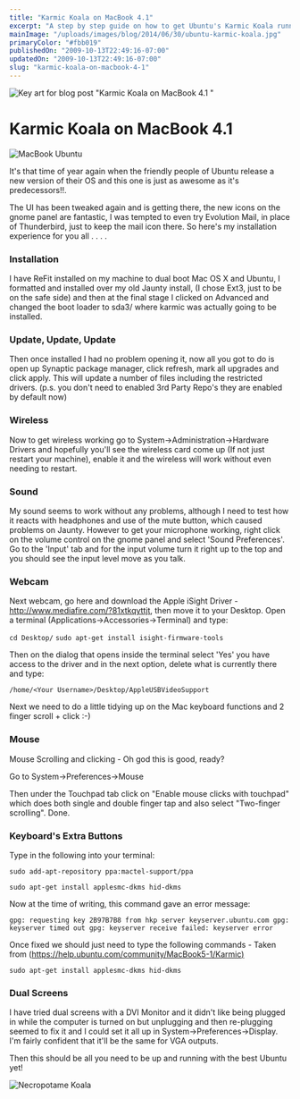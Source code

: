 ```yaml
---
title: "Karmic Koala on MacBook 4.1"
excerpt: "A step by step guide on how to get Ubuntu's Karmic Koala running on a MacBook 4.1"
mainImage: "/uploads/images/blog/2014/06/30/ubuntu-karmic-koala.jpg"
primaryColor: "#fbb019"
publishedOn: "2009-10-13T22:49:16-07:00"
updatedOn: "2009-10-13T22:49:16-07:00"
slug: "karmic-koala-on-macbook-4-1"
---
```

![Key art for blog post "Karmic Koala on MacBook 4.1 "](/uploads/images/blog/2014/06/30/ubuntu-karmic-koala.jpg)

# Karmic Koala on MacBook 4.1 

![MacBook Ubuntu](/uploads/images/blog/2009/08/macBookUbuntu.png)

It's that time of year again when the friendly people of Ubuntu release a new version of their OS and this one is just as awesome as it's predecessors!!.

The UI has been tweaked again and is getting there, the new icons on the gnome panel are fantastic, I was tempted to even try Evolution Mail, in place of Thunderbird, just to keep the mail icon there. So here's my installation experience for you all . . . .

### Installation

I have ReFit installed on my machine to dual boot Mac OS X and Ubuntu, I formatted and installed over my old Jaunty install, (I chose Ext3, just to be on the safe side) and then at the final stage I clicked on Advanced and changed the boot loader to sda3/ where karmic was actually going to be installed.

### Update, Update, Update

Then once installed I had no problem opening it, now all you got to do is open up Synaptic package manager, click refresh, mark all upgrades and click apply. This will update a number of files including the restricted drivers. (p.s. you don't need to enabled 3rd Party Repo's they are enabled by default now)

### Wireless

Now to get wireless working go to System->Administration->Hardware Drivers and hopefully you'll see the wireless card come up (If not just restart your machine), enable it and the wireless will work without even needing to restart.

### Sound

My sound seems to work without any problems, although I need to test how it reacts with headphones and use of the mute button, which caused problems on Jaunty. However to get your microphone working, right click on the volume control on the gnome panel and select 'Sound Preferences'. Go to the 'Input' tab and for the input volume turn it right up to the top and you should see the input level move as you talk.

### Webcam

Next webcam, go here and download the Apple iSight Driver - http://www.mediafire.com/?81xtkqyttjt, then move it to your Desktop. Open a terminal (Applications->Accessories->Terminal) and type:

`cd Desktop/` `sudo apt-get install isight-firmware-tools`

Then on the dialog that opens inside the terminal select 'Yes' you have access to the driver and in the next option, delete what is currently there and type:

`/home/<Your Username>/Desktop/AppleUSBVideoSupport`

Next we need to do a little tidying up on the Mac keyboard functions and 2 finger scroll + click :-)

### Mouse

Mouse Scrolling and clicking - Oh god this is good, ready?

Go to System->Preferences->Mouse

Then under the Touchpad tab click on "Enable mouse clicks with touchpad" which does both single and double finger tap and also select "Two-finger scrolling". Done.

### Keyboard's Extra Buttons

Type in the following into your terminal:

`sudo add-apt-repository ppa:mactel-support/ppa`

`sudo apt-get install applesmc-dkms hid-dkms`

Now at the time of writing, this command gave an error message: 

`gpg: requesting key 2B97B7B8 from hkp server keyserver.ubuntu.com gpg: keyserver timed out gpg: keyserver receive failed: keyserver error`

Once fixed we should just need to type the following commands - Taken from ([https://help.ubuntu.com/community/MacBook5-1/Karmic)](https://help.ubuntu.com/community/MacBook5-1/Karmic)

`sudo apt-get install applesmc-dkms hid-dkms`

### Dual Screens

I have tried dual screens with a DVI Monitor and it didn't like being plugged in while the computer is turned on but unplugging and then re-plugging seemed to fix it and I could set it all up in System->Preferences->Display. I'm fairly confident that it'll be the same for VGA outputs. 

Then this should be all you need to be up and running with the best Ubuntu yet!

![Necropotame Koala](/uploads/images/blog/2009/10/necropotame_koala.png "500")


